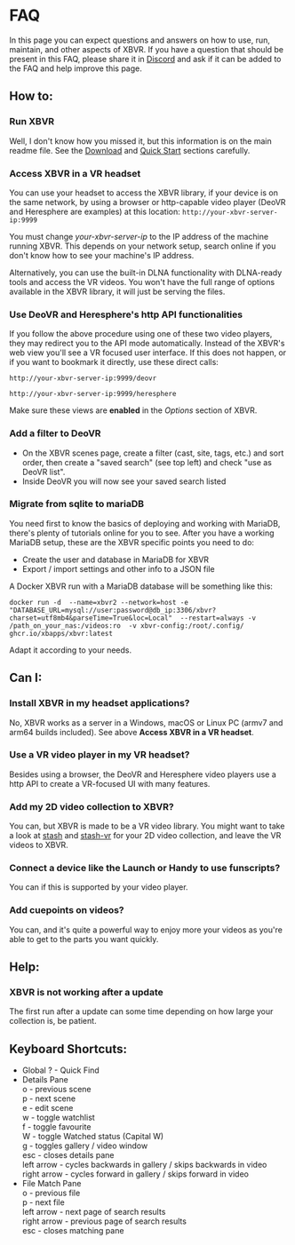 # FAQ
In this page you can expect questions and answers on how to use, run, maintain, and other aspects of XBVR.
If you have a question that should be present in this FAQ, please share it in [Discord](https://discord.gg/wdCHXAG) and ask if it can be added to the FAQ and help improve this page.



## How to:

### Run XBVR
Well, I don't know how you missed it, but this information is on the main readme file. See the [Download](https://github.com/xbapps/xbvr#download) and [Quick Start](https://github.com/xbapps/xbvr#quick-start) sections carefully.

### Access XBVR in a VR headset
You can use your headset to access the XBVR library, if your device is on the same network, by using a browser or http-capable video player (DeoVR and Heresphere are examples) at this location:
```http://your-xbvr-server-ip:9999```

You must change _your-xbvr-server-ip_ to the IP address of the machine running XBVR. This depends on your network setup, search online if you don't know how to see your machine's IP address.

Alternatively, you can use the built-in DLNA functionality with DLNA-ready tools and access the VR videos. You won't have the full range of options available in the XBVR library, it will just be serving the files.

### Use DeoVR and Heresphere's http API functionalities
If you follow the above procedure using one of these two video players, they may redirect you to the API mode automatically. Instead of the XBVR's web view you'll see a VR focused user interface. If this does not happen, or if you want to bookmark it directly, use these direct calls:

```http://your-xbvr-server-ip:9999/deovr```

```http://your-xbvr-server-ip:9999/heresphere```

Make sure these views are **enabled** in the _Options_ section of XBVR.

### Add a filter to DeoVR
* On the XBVR scenes page, create a filter (cast, site, tags, etc.) and sort order, then create a "saved search" (see top left) and check "use as DeoVR list". 
* Inside DeoVR you will now see your saved search listed

### Migrate from sqlite to mariaDB
You need first to know the basics of deploying and working with MariaDB, there's plenty of tutorials online for you to see. After you have a working MariaDB setup, these are the XBVR specific points you need to do:
- Create the user and database in MariaDB for XBVR
- Export / import settings and other info to a JSON file

A Docker XBVR run with a MariaDB database will be something like this:

```docker run -d  --name=xbvr2 --network=host -e "DATABASE_URL=mysql://user:password@db_ip:3306/xbvr?charset=utf8mb4&parseTime=True&loc=Local"  --restart=always -v /path_on_your_nas:/videos:ro  -v xbvr-config:/root/.config/  ghcr.io/xbapps/xbvr:latest```

Adapt it according to your needs.



## Can I:

### Install XBVR in my headset applications?
No, XBVR works as a server in a Windows, macOS or Linux PC (armv7 and arm64 builds included). See above **Access XBVR in a VR headset**.

### Use a VR video player in my VR headset?
Besides using a browser, the DeoVR and Heresphere video players use a http API to create a VR-focused UI with many features.

### Add my 2D video collection to XBVR?
You can, but XBVR is made to be a VR video library. You might want to take a look at [stash](https://github.com/stashapp/stash) and [stash-vr](https://github.com/o-fl0w/stash-vr) for your 2D video collection, and leave the VR videos to XBVR.

### Connect a device like the Launch or Handy to use funscripts?
You can if this is supported by your video player.

### Add cuepoints on videos?
You can, and it's quite a powerful way to enjoy more your videos as you're able to get to the parts you want quickly.



## Help:

### XBVR is not working after a update
The first run after a update can some time depending on how large your collection is, be patient.



## Keyboard Shortcuts:
* Global
? - Quick Find  
* Details Pane  
o - previous scene  
p - next scene  
e - edit scene  
w - toggle watchlist  
f - toggle favourite  
W - toggle Watched status (Capital W)  
g - toggles gallery / video window  
esc - closes details pane  
left arrow - cycles backwards in gallery / skips backwards in video  
right arrow - cycles forward in gallery / skips forward in video
* File Match Pane  
o - previous file  
p - next file  
left arrow - next page of search results  
right arrow - previous  page of search results  
esc - closes matching pane  
